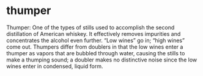 # thumper
Thumper: One of the types of stills used to accomplish the second distillation of American whiskey. It effectively removes impurities and concentrates the alcohol even further. “Low wines” go in; “high wines” come out. Thumpers differ from doublers in that the low wines enter a thumper as vapors that are bubbled through water, causing the stills to make a thumping sound; a doubler makes no distinctive noise since the low wines enter in condensed, liquid form.
